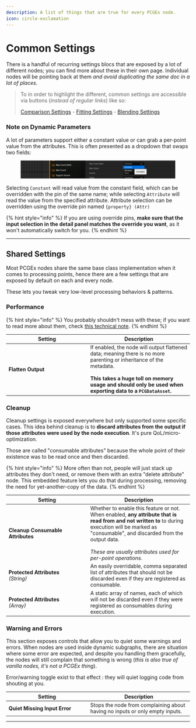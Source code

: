 ```yaml
---
description: A list of things that are true for every PCGEx node.
icon: circle-exclamation
---
```


# Common Settings

There is a handful of recurring settings blocs that are exposed by a lot of different nodes; you can find more about these in their own page. Individual nodes will be pointing back at them _and avoid duplicating the same doc in a lot of places_.

> To in order to highlight the different, common settings are accessible via buttons (_instead of regular links_) like so:
>
> <a href="comparisons.md" class="button secondary">Comparison Settings</a>  -  <a href="fitting.md" class="button secondary">Fitting Settings</a>  -  <a href="blending.md" class="button secondary">Blending Settings</a>

### Note on Dynamic Parameters

A lot of parameters support either a constant value or can grab a per-point value from the attributes. This is often presented as a dropdown that swaps two fields:

<figure><img src="../../.gitbook/assets/image (2) (1) (1).png" alt=""><figcaption></figcaption></figure>

Selecting `Constant` will read value from the constant field, which can be overridden with the pin of the same name; while selecting `Attribute` will read the value from the specified attribute. Attribute selection can be overridden using the override pin named `{property} (Attr)`

{% hint style="info" %}
If you are using override pins, **make sure that the input selection in the detail panel matches the override you want**, as it won't automatically switch for you.
{% endhint %}

***

## Shared Settings

Most PCGEx nodes share the same base class implementation when it comes to processing points, hence there are a few settings that are exposed by default on each and every node.

These lets you tweak very low-level processing behaviors & patterns.

### Performance

{% hint style="info" %}
You probably shouldn't mess with these; if you want to read more about them, check [this technical note](../../working-with-pcgex/tips-and-tricks/technical-note-pcgex-framework.md#performance-settings).
{% endhint %}

<table><thead><tr><th width="210">Setting</th><th>Description</th></tr></thead><tbody><tr><td><strong>Flatten Output</strong></td><td>If enabled, the node will output flattened data; meaning there is no more parenting or inheritance of the metadata. <br><br><strong>This takes a huge toll on memory usage and should only be used when exporting data to a <code>PCGDataAsset</code>.</strong></td></tr></tbody></table>

### Cleanup

Cleanup settings is exposed everywhere but only supported some specific cases. This idea behind cleanup is to **discard attributes from the output if those attributes were used by the node execution**. It's pure QoL/micro-optimization.

Those are called "consumable attributes" because the whole point of their existence was to be read once and then discarded.

{% hint style="info" %}
More often than not, people will just stack up attributes they don't need, or remove them with an extra "delete attribute" node. This embedded feature lets you do that during processing, removing the need for yet-another-copy of the data.
{% endhint %}

<table><thead><tr><th width="210">Setting</th><th>Description</th></tr></thead><tbody><tr><td><strong>Cleanup Consumable Attributes</strong></td><td>Whether to enable this feature or not.<br>When enabled, <strong>any attribute that is read from and not written to</strong> to during execution will be marked as "consumable", and discarded from the output data.<br><br><em>These are usually attributes used for per-point operations.</em></td></tr><tr><td><strong>Protected Attributes</strong><br><em>(String)</em></td><td>An easily overridable, comma separated list of attributes that should not be discarded even if they are registered as consumable.</td></tr><tr><td><strong>Protected Attributes</strong><br><em>(Array)</em></td><td>A static array of names, each of which will not be discarded even if they were registered as consumables during execution.</td></tr></tbody></table>

### Warning and Errors

This section exposes controls that allow you to quiet some warnings and errors. When nodes are used inside dynamic subgraphs, there are situation where some error are expected, and despite you handling them gracefully, the nodes will still complain that something is wrong (_this is also true of vanilla nodes, it's not a PCGEx thing_).&#x20;

Error/warning toggle exist to that effect : they will quiet logging code from shouting at you.

<table><thead><tr><th width="210">Setting</th><th>Description</th></tr></thead><tbody><tr><td><strong>Quiet Missing Input Error</strong></td><td>Stops the node from complaining about having no inputs or only empty inputs.</td></tr></tbody></table>

***
